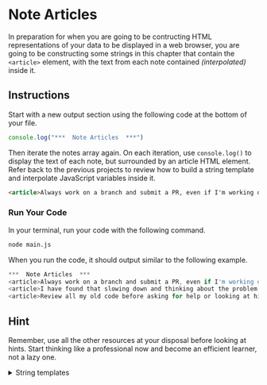 # Note Articles

In preparation for when you are going to be contructing HTML representations of your data to be displayed in a web browser, you are going to be constructing some strings in this chapter that contain the `<article>` element, with the text from each note contained _(interpolated)_ inside it.

## Instructions

Start with a new output section using the following code at the bottom of your file.

```js
console.log("***  Note Articles  ***")
```

Then iterate the notes array again. On each iteration, use `console.log()` to display the text of each note, but surrounded by an article HTML element. Refer back to the previous projects to review how to build a string template and interpolate JavaScript variables inside it.

```html
<article>Always work on a branch and submit a PR, even if I'm working on my own project.</article>
```

### Run Your Code

In your terminal, run your code with the following command.

```sh
node main.js
```

When you run the code, it should output similar to the following example.

```js
***  Note Articles  ***
<article>Always work on a branch and submit a PR, even if I'm working on my own project.</article>
<article>I have found that slowing down and thinking about the problem, and writing out the comments makes it vastly easier to write code.</article>
<article>Review all my old code before asking for help or looking at hints.</article>
```

## Hint

Remember, use all the other resources at your disposal before looking at hints. Start thinking like a professional now and become an efficient learner, not a lazy one.

<details>
    <summary>String templates</summary>

Sorry, no hint on this one. Refer back to chapters 8 and 9 in the Foundations Review work.
</details>
